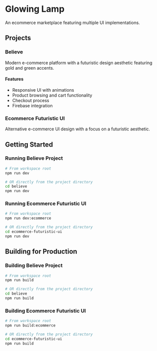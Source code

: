 # Glowing Lamp

An ecommerce marketplace featuring multiple UI implementations.

## Projects

### Believe

Modern e-commerce platform with a futuristic design aesthetic featuring gold and green accents.

#### Features
- Responsive UI with animations
- Product browsing and cart functionality
- Checkout process
- Firebase integration

### Ecommerce Futuristic UI

Alternative e-commerce UI design with a focus on a futuristic aesthetic.

## Getting Started

### Running Believe Project

```bash
# From workspace root
npm run dev

# OR directly from the project directory
cd believe
npm run dev
```

### Running Ecommerce Futuristic UI

```bash
# From workspace root
npm run dev:ecommerce

# OR directly from the project directory
cd ecommerce-futuristic-ui
npm run dev
```

## Building for Production

### Building Believe Project

```bash
# From workspace root
npm run build

# OR directly from the project directory
cd believe
npm run build
```

### Building Ecommerce Futuristic UI

```bash
# From workspace root
npm run build:ecommerce

# OR directly from the project directory
cd ecommerce-futuristic-ui
npm run build
```
